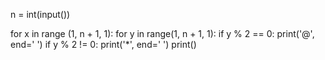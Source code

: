 n = int(input())

for x in range (1, n + 1, 1):
    for y in range(1, n + 1, 1):
        if y % 2 == 0:
            print('@', end=' ')
        if y % 2 != 0:
            print('*', end=' ')
    print()
